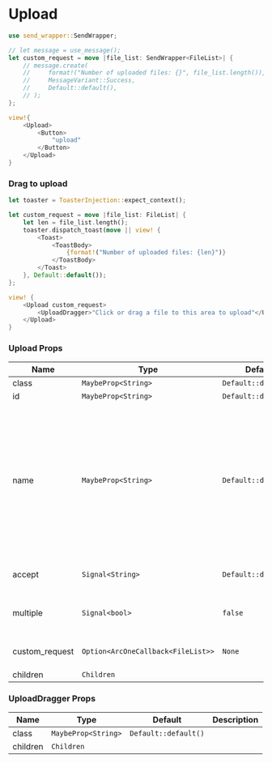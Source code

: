# Upload

```rust demo
use send_wrapper::SendWrapper;

// let message = use_message();
let custom_request = move |file_list: SendWrapper<FileList>| {
    // message.create(
    //     format!("Number of uploaded files: {}", file_list.length()),
    //     MessageVariant::Success,
    //     Default::default(),
    // );
};

view!{
    <Upload>
        <Button>
            "upload"
        </Button>
    </Upload>
}
```

### Drag to upload

```rust demo
let toaster = ToasterInjection::expect_context();

let custom_request = move |file_list: FileList| {
    let len = file_list.length();
    toaster.dispatch_toast(move || view! {
        <Toast>
            <ToastBody>
                {format!("Number of uploaded files: {len}")}
            </ToastBody>
        </Toast>
    }, Default::default());
};

view! {
    <Upload custom_request>
        <UploadDragger>"Click or drag a file to this area to upload"</UploadDragger>
    </Upload>
}
```

### Upload Props

| Name | Type | Default | Description |
| --- | --- | --- | --- |
| class | `MaybeProp<String>` | `Default::default()` |  |
| id | `MaybeProp<String>` | `Default::default()` |  |
| name | `MaybeProp<String>` | `Default::default()` | A string specifying a name for the input control. This name is submitted along with the control's value when the form data is submitted. |
| accept | `Signal<String>` | `Default::default()` | The accept type of upload. |
| multiple | `Signal<bool>` | `false` | Allow multiple files to be selected. |
| custom_request | `Option<ArcOneCallback<FileList>>` | `None` | Customize upload request. |
| children | `Children` |  |  |

### UploadDragger Props

| Name     | Type                | Default              | Description |
| -------- | ------------------- | -------------------- | ----------- |
| class    | `MaybeProp<String>` | `Default::default()` |             |
| children | `Children`          |                      |             |
